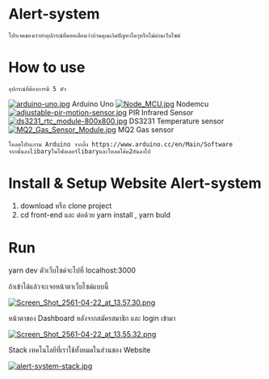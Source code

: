 # Alert-system
	โปรเจคของเราทำอุปกรณ์ที่คอยเตือนว่าบ้านคุณเกิดปัญหาใดๆหรือไม่ผ่านเว็บไซต์
# How to use
	อุปกรณ์ที่ต้องการมี 5 ตัว 
[![arduino-uno.jpg](https://s14.postimg.cc/yy82mq1c1/arduino-uno.jpg)](https://postimg.cc/image/p0x1tntq5/)
Arduino Uno
[![Node_MCU.jpg](https://s14.postimg.cc/g5w7j6f8h/Node_MCU.jpg)](https://postimg.cc/image/6lckwapwd/)
Nodemcu
[![adjustable-pir-motion-sensor.jpg](https://s14.postimg.cc/f3m10aolt/adjustable-pir-motion-sensor.jpg)](https://postimg.cc/image/wtnplc26l/)
PIR Infrared Sensor
[![ds3231_rtc_module-800x800.jpg](https://s14.postimg.cc/vrdj33wbl/ds3231_rtc_module-800x800.jpg)](https://postimg.cc/image/ee38o910d/)
DS3231 Temperature sensor
[![MQ2_Gas_Sensor_Module.jpg](https://s14.postimg.cc/vem4wy175/MQ2_Gas_Sensor_Module.jpg)](https://postimg.cc/image/l4jpxpbbh/)
MQ2 Gas sensor

	โหลดโปรแกรม Arduino จากลิ้ง https://www.arduino.cc/en/Main/Software 
	จากนั้นลงlibaryในโฟลเดอร์libaryและโหลดโค้ด2อันลงไป

# Install & Setup Website Alert-system
1. download หรือ clone project
2. cd front-end และ ต่อด้วย yarn install , yarn buld

# Run
yarn dev 
ตัวเว็บไซด์จะไปที่ localhost:3000

ถ้าเข้าได้แล้วจะเจอหน้าตาเว็บไซด์แบบนี้

[![Screen_Shot_2561-04-22_at_13.57.30.png](https://s14.postimg.cc/5fw20mlip/Screen_Shot_2561-04-22_at_13.57.30.png)](https://postimg.cc/image/4dlvi32p9/)

หน้าตาของ Dashboard หลังจากสมัครสมาชิก และ login เข้ามา

[![Screen_Shot_2561-04-22_at_13.55.32.png](https://s14.postimg.cc/t6vfiq6a7/Screen_Shot_2561-04-22_at_13.55.32.png)](https://postimg.cc/image/i7a874fv1/)

Stack เทคโนโลยีที่เราใช้ทั้งหมดในส่วนของ Website

[![alert-system-stack.jpg](https://s14.postimg.cc/mvq82hkj5/alert-system-stack.jpg)](https://postimg.cc/image/5ifxnmp7x/)
